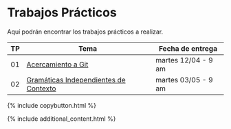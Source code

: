 # Trabajos Prácticos

Aquí podrán encontrar los trabajos prácticos a realizar.

| TP | Tema                                              | Fecha de entrega    |
|----|---------------------------------------------------|---------------------|
| 01 | [Acercamiento a Git](./tp1.md)                    | martes 12/04 - 9 am |
| 02 | [Gramáticas Independientes de Contexto](./tp2.md) | martes 03/05 - 9 am |


{% include copybutton.html %}

{% include additional_content.html %}
